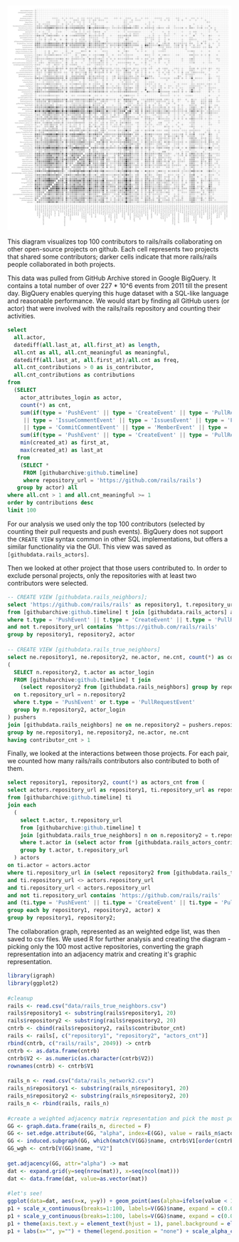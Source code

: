 [![Bazaar preview](charts/bazaar_preview.png)](charts/bazaar.png?raw=true)

This diagram visualizes top 100 contributors to rails/rails collaborating on other open-source projects on github. Each cell represents two projects that shared some contributors; darker cells indicate that more rails/rails people collaborated in both projects.

This data was pulled from GitHub Archive stored in Google BigQuery. It contains a total number of over 227 * 10^6 events from 2011 till the present day. BigQuery enables querying this huge dataset with a SQL-like language and reasonable performance.
We would start by finding all GitHub users (or actor) that were involved with the rails/rails repository and counting their activities.

```sql
select
  all.actor,
  datediff(all.last_at, all.first_at) as length,
  all.cnt as all, all.cnt_meaningful as meaningful,
  datediff(all.last_at, all.first_at)/all.cnt as freq,
  all.cnt_contributions > 0 as is_contributor,
  all.cnt_contributions as contributions
from
  (SELECT
    actor_attributes_login as actor,
    count(*) as cnt,
    sum(if(type = 'PushEvent' || type = 'CreateEvent' || type = 'PullRequestEvent' || type = 'GollumEvent'
     || type = 'IssueCommentEvent' || type = 'IssuesEvent' || type = 'PullRequestReviewCommentEvent'
     || type = 'CommitCommentEvent' || type = 'MemberEvent' || type = 'ForkApplyEvent', 1, 0)) as cnt_meaningful,
    sum(if(type = 'PushEvent' || type = 'CreateEvent' || type = 'PullRequestEvent' || type = 'GollumEvent', 1, 0)) as cnt_contributions,
    min(created_at) as first_at,
    max(created_at) as last_at
   from
    (SELECT *
     FROM [githubarchive:github.timeline]
     where repository_url = 'https://github.com/rails/rails')
   group by actor) all
where all.cnt > 1 and all.cnt_meaningful >= 1
order by contributions desc
limit 100
```
For our analysis we used only the top 100 contributors (selected by counting their pull requests and push events). BigQuery does not support the `CREATE VIEW` syntax common in other SQL implementations, but offers a similar functionality via the GUI. This view was saved as `[githubdata.rails_actors]`.

Then we looked at other project that those users contributed to. In order to exclude personal projects, only the repositories with at least two contributors were selected.
```sql
-- CREATE VIEW [githubdata.rails_neighbors];
select 'https://github.com/rails/rails' as repository1, t.repository_url as repository2, a.actor as actor, count(*) as cnt
from [githubarchive:github.timeline] t join [githubdata.rails_actors] a on t.actor = a.actor
where t.type = 'PushEvent' || t.type = 'CreateEvent' || t.type = 'PullRequestEvent' || t.type = 'GollumEvent'
and not t.repository_url contains 'https://github.com/rails/rails'
group by repository1, repository2, actor

-- CREATE VIEW [githubdata.rails_true_neighbors]
select ne.repository1, ne.repository2, ne.actor, ne.cnt, count(*) as contributor_cnt from
(
  SELECT n.repository2, t.actor as actor_login
  FROM [githubarchive:github.timeline] t join
    (select repository2 from [githubdata.rails_neighbors] group by repository2) n
  on t.repository_url = n.repository2
  where t.type = 'PushEvent' or t.type = 'PullRequestEvent'
  group by n.repository2, actor_login
) pushers
join [githubdata.rails_neighbors] ne on ne.repository2 = pushers.repository2
group by ne.repository1, ne.repository2, ne.actor, ne.cnt
having contributor_cnt > 1
```
Finally, we looked at the interactions between those projects. For each pair, we counted how many rails/rails contributors also contributed to both of them.
```sql
select repository1, repository2, count(*) as actors_cnt from (
select actors.repository_url as repository1, ti.repository_url as repository2, ti.actor as actor, count(*) as cnt
from [githubarchive:github.timeline] ti
join each
  (
    select t.actor, t.repository_url
    from [githubarchive:github.timeline] t
    join [githubdata.rails_true_neighbors] n on n.repository2 = t.repository_url
    where t.actor in (select actor from [githubdata.rails_actors_contributors])
    group by t.actor, t.repository_url
  ) actors
on ti.actor = actors.actor
where ti.repository_url in (select repository2 from [githubdata.rails_true_neighbors])
and ti.repository_url <> actors.repository_url
and ti.repository_url < actors.repository_url
and not ti.repository_url contains 'https://github.com/rails/rails'
and (ti.type = 'PushEvent' || ti.type = 'CreateEvent' || ti.type = 'PullRequestEvent' || ti.type = 'GollumEvent')
group each by repository1, repository2, actor) x
group by repository1, repository2;
```

The collaboration graph, represented as an weighted edge list, was then saved to csv files. We used R for further analysis and creating the diagram - picking only the 100 most active repositories, converting the graph representation into an adjacency matrix and creating it's graphic representation.
```R
library(igraph)
library(ggplot2)

#cleanup
rails <- read.csv("data/rails_true_neighbors.csv")
rails$repository1 <- substring(rails$repository1, 20)
rails$repository2 <- substring(rails$repository2, 20)
cntrb <- cbind(rails$repository2, rails$contributor_cnt)
rails <- rails[, c("repository1", "repository2", "actors_cnt")]
rbind(cntrb, c("rails/rails", 2049)) -> cntrb
cntrb <- as.data.frame(cntrb)
cntrb$V2 <- as.numeric(as.character(cntrb$V2))
rownames(cntrb) <- cntrb$V1

rails_n <- read.csv("data/rails_network2.csv")
rails_n$repository1 <- substring(rails_n$repository1, 20)
rails_n$repository2 <- substring(rails_n$repository2, 20)
rails_n <- rbind(rails, rails_n)

#create a weighted adjacency matrix representation and pick the most popular repos
GG <- graph.data.frame(rails_n, directed = F)
GG <- set.edge.attribute(GG, "alpha", index=E(GG), value = rails_n$actors_cnt/max(rails_n$actors_cnt))
GG <- induced.subgraph(GG, which(match(V(GG)$name, cntrb$V1[order(cntrb$V2, decreasing = T)][1:100]) > 0))
GG_wgh <- cntrb[V(GG)$name, "V2"]

get.adjacency(GG, attr="alpha") -> mat
dat <- expand.grid(y=seq(nrow(mat)), x=seq(ncol(mat)))
dat <- data.frame(dat, value=as.vector(mat))

#let's see!
ggplot(data=dat, aes(x=x, y=y)) + geom_point(aes(alpha=ifelse(value < 1e-5, 0, value)), size=5, shape=15) -> p1
p1 + scale_x_continuous(breaks=1:100, labels=V(GG)$name, expand = c(0.01, 0.01)) + theme(axis.text.x = element_text(angle = 90, hjust = 1, vjust = 0.5)) -> p1
p1 + scale_y_continuous(breaks=1:100, labels=V(GG)$name, expand = c(0.01, 0.01)) -> p1
p1 + theme(axis.text.y = element_text(hjust = 1), panel.background = element_rect(fill="transparent"), panel.grid.major=element_line(color="#d9d9d9")) -> p1
p1 + labs(x="", y="") + theme(legend.position = "none") + scale_alpha_continuous(range = c(0, 1), guide = "none", trans="sqrt")
```
